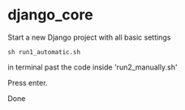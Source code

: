 # django_core
Start a new Django project with all basic settings

`sh run1_automatic.sh`

in terminal past the code inside 'run2_manually.sh'

Press enter.

Done
